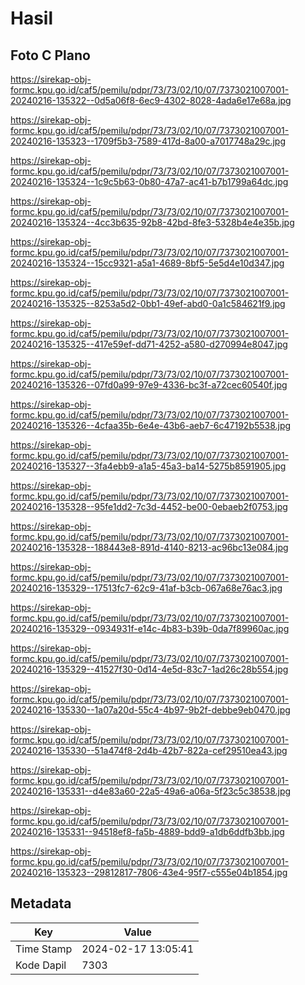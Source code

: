 # Hasil

## Foto C Plano

https://sirekap-obj-formc.kpu.go.id/caf5/pemilu/pdpr/73/73/02/10/07/7373021007001-20240216-135322--0d5a06f8-6ec9-4302-8028-4ada6e17e68a.jpg

https://sirekap-obj-formc.kpu.go.id/caf5/pemilu/pdpr/73/73/02/10/07/7373021007001-20240216-135323--1709f5b3-7589-417d-8a00-a7017748a29c.jpg

https://sirekap-obj-formc.kpu.go.id/caf5/pemilu/pdpr/73/73/02/10/07/7373021007001-20240216-135324--1c9c5b63-0b80-47a7-ac41-b7b1799a64dc.jpg

https://sirekap-obj-formc.kpu.go.id/caf5/pemilu/pdpr/73/73/02/10/07/7373021007001-20240216-135324--4cc3b635-92b8-42bd-8fe3-5328b4e4e35b.jpg

https://sirekap-obj-formc.kpu.go.id/caf5/pemilu/pdpr/73/73/02/10/07/7373021007001-20240216-135324--15cc9321-a5a1-4689-8bf5-5e5d4e10d347.jpg

https://sirekap-obj-formc.kpu.go.id/caf5/pemilu/pdpr/73/73/02/10/07/7373021007001-20240216-135325--8253a5d2-0bb1-49ef-abd0-0a1c584621f9.jpg

https://sirekap-obj-formc.kpu.go.id/caf5/pemilu/pdpr/73/73/02/10/07/7373021007001-20240216-135325--417e59ef-dd71-4252-a580-d270994e8047.jpg

https://sirekap-obj-formc.kpu.go.id/caf5/pemilu/pdpr/73/73/02/10/07/7373021007001-20240216-135326--07fd0a99-97e9-4336-bc3f-a72cec60540f.jpg

https://sirekap-obj-formc.kpu.go.id/caf5/pemilu/pdpr/73/73/02/10/07/7373021007001-20240216-135326--4cfaa35b-6e4e-43b6-aeb7-6c47192b5538.jpg

https://sirekap-obj-formc.kpu.go.id/caf5/pemilu/pdpr/73/73/02/10/07/7373021007001-20240216-135327--3fa4ebb9-a1a5-45a3-ba14-5275b8591905.jpg

https://sirekap-obj-formc.kpu.go.id/caf5/pemilu/pdpr/73/73/02/10/07/7373021007001-20240216-135328--95fe1dd2-7c3d-4452-be00-0ebaeb2f0753.jpg

https://sirekap-obj-formc.kpu.go.id/caf5/pemilu/pdpr/73/73/02/10/07/7373021007001-20240216-135328--188443e8-891d-4140-8213-ac96bc13e084.jpg

https://sirekap-obj-formc.kpu.go.id/caf5/pemilu/pdpr/73/73/02/10/07/7373021007001-20240216-135329--17513fc7-62c9-41af-b3cb-067a68e76ac3.jpg

https://sirekap-obj-formc.kpu.go.id/caf5/pemilu/pdpr/73/73/02/10/07/7373021007001-20240216-135329--0934931f-e14c-4b83-b39b-0da7f89960ac.jpg

https://sirekap-obj-formc.kpu.go.id/caf5/pemilu/pdpr/73/73/02/10/07/7373021007001-20240216-135329--41527f30-0d14-4e5d-83c7-1ad26c28b554.jpg

https://sirekap-obj-formc.kpu.go.id/caf5/pemilu/pdpr/73/73/02/10/07/7373021007001-20240216-135330--1a07a20d-55c4-4b97-9b2f-debbe9eb0470.jpg

https://sirekap-obj-formc.kpu.go.id/caf5/pemilu/pdpr/73/73/02/10/07/7373021007001-20240216-135330--51a474f8-2d4b-42b7-822a-cef29510ea43.jpg

https://sirekap-obj-formc.kpu.go.id/caf5/pemilu/pdpr/73/73/02/10/07/7373021007001-20240216-135331--d4e83a60-22a5-49a6-a06a-5f23c5c38538.jpg

https://sirekap-obj-formc.kpu.go.id/caf5/pemilu/pdpr/73/73/02/10/07/7373021007001-20240216-135331--94518ef8-fa5b-4889-bdd9-a1db6ddfb3bb.jpg

https://sirekap-obj-formc.kpu.go.id/caf5/pemilu/pdpr/73/73/02/10/07/7373021007001-20240216-135323--29812817-7806-43e4-95f7-c555e04b1854.jpg


## Metadata

| Key        | Value               |
| ---------- | ------------------- |
| Time Stamp | 2024-02-17 13:05:41 |
| Kode Dapil | 7303                |



